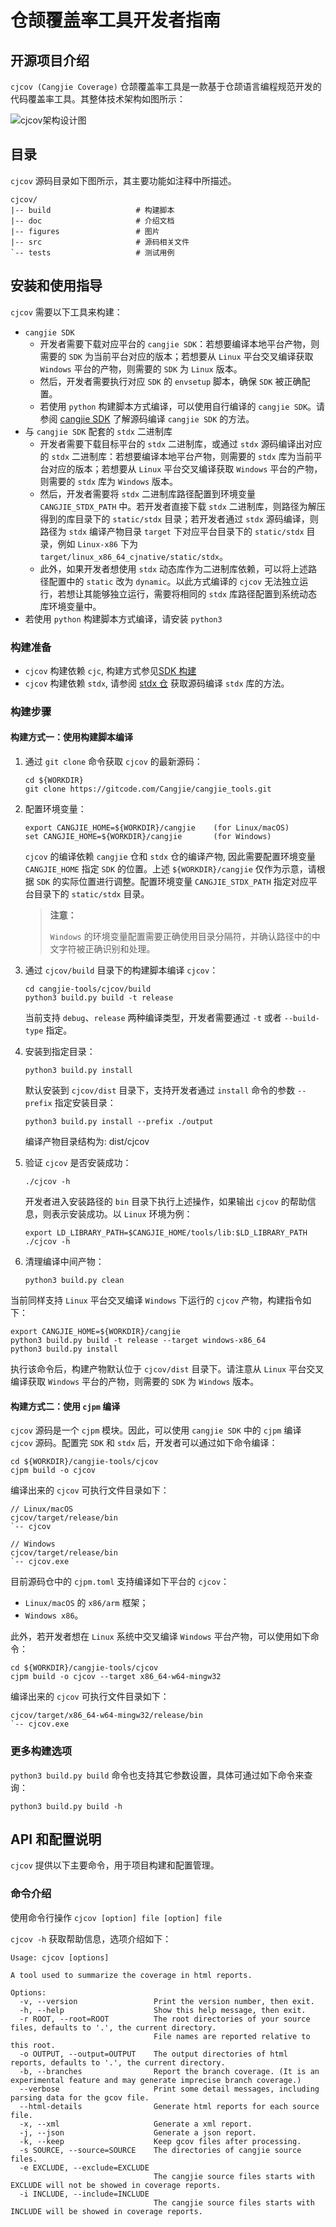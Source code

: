 # 仓颉覆盖率工具开发者指南

## 开源项目介绍

`cjcov (Cangjie Coverage)` 仓颉覆盖率工具是一款基于仓颉语言编程规范开发的代码覆盖率工具。其整体技术架构如图所示：

![cjcov架构设计图](../figures/cjcov_architecture.jpg)

## 目录

` cjcov ` 源码目录如下图所示，其主要功能如注释中所描述。

```text
cjcov/
|-- build                   # 构建脚本
|-- doc                     # 介绍文档
|-- figures                 # 图片
|-- src                     # 源码相关文件
`-- tests                   # 测试用例
```

## 安装和使用指导

`cjcov` 需要以下工具来构建：

- `cangjie SDK`
    - 开发者需要下载对应平台的 `cangjie SDK`：若想要编译本地平台产物，则需要的 `SDK` 为当前平台对应的版本；若想要从 `Linux` 平台交叉编译获取 `Windows` 平台的产物，则需要的 `SDK` 为 `Linux` 版本。
    - 然后，开发者需要执行对应 `SDK` 的 `envsetup` 脚本，确保 `SDK` 被正确配置。
    - 若使用 `python` 构建脚本方式编译，可以使用自行编译的 `cangjie SDK`。请参阅 [cangjie SDK](https://gitcode.com/Cangjie/cangjie_build) 了解源码编译 `cangjie SDK` 的方法。
- 与 `cangjie SDK` 配套的 `stdx` 二进制库
    - 开发者需要下载目标平台的 `stdx` 二进制库，或通过 `stdx` 源码编译出对应的 `stdx` 二进制库：若想要编译本地平台产物，则需要的 `stdx` 库为当前平台对应的版本；若想要从 `Linux` 平台交叉编译获取 `Windows` 平台的产物，则需要的 `stdx` 库为 `Windows` 版本。
    - 然后，开发者需要将 `stdx` 二进制库路径配置到环境变量 `CANGJIE_STDX_PATH` 中。若开发者直接下载 `stdx` 二进制库，则路径为解压得到的库目录下的 `static/stdx` 目录；若开发者通过 `stdx` 源码编译，则路径为 `stdx` 编译产物目录 `target` 下对应平台目录下的 `static/stdx` 目录，例如 `Linux-x86` 下为 `target/linux_x86_64_cjnative/static/stdx`。
    - 此外，如果开发者想使用 `stdx` 动态库作为二进制库依赖，可以将上述路径配置中的 `static` 改为 `dynamic`。以此方式编译的 `cjcov` 无法独立运行，若想让其能够独立运行，需要将相同的 `stdx` 库路径配置到系统动态库环境变量中。
- 若使用 `python` 构建脚本方式编译，请安装 `python3`

### 构建准备

- `cjcov` 构建依赖 `cjc`, 构建方式参见[SDK 构建](https://gitcode.com/Cangjie/cangjie_build/blob/dev/README_zh.md)
- `cjcov` 构建依赖 `stdx`, 请参阅 [stdx 仓](https://gitcode.com/Cangjie/cangjie_stdx) 获取源码编译 `stdx` 库的方法。

### 构建步骤

#### 构建方式一：使用构建脚本编译

1. 通过 `git clone` 命令获取 `cjcov` 的最新源码：

    ```shell
    cd ${WORKDIR}
    git clone https://gitcode.com/Cangjie/cangjie_tools.git
    ```

2. 配置环境变量：

    ```shell
    export CANGJIE_HOME=${WORKDIR}/cangjie    (for Linux/macOS)
    set CANGJIE_HOME=${WORKDIR}/cangjie       (for Windows)
    ```

    `cjcov` 的编译依赖 `cangjie` 仓和 `stdx` 仓的编译产物, 因此需要配置环境变量 `CANGJIE_HOME` 指定 `SDK` 的位置。上述 `${WORKDIR}/cangjie` 仅作为示意，请根据 `SDK` 的实际位置进行调整。配置环境变量 `CANGJIE_STDX_PATH` 指定对应平台目录下的 `static/stdx` 目录。

   > **注意：**
   >
   > `Windows` 的环境变量配置需要正确使用目录分隔符，并确认路径中的中文字符被正确识别和处理。

3. 通过 `cjcov/build` 目录下的构建脚本编译 `cjcov`：

    ```shell
    cd cangjie-tools/cjcov/build
    python3 build.py build -t release
    ```

    当前支持 `debug`、`release` 两种编译类型，开发者需要通过 `-t` 或者 `--build-type` 指定。

4. 安装到指定目录：

    ```shell
    python3 build.py install
    ```

    默认安装到 `cjcov/dist` 目录下，支持开发者通过 `install` 命令的参数 `--prefix` 指定安装目录：

    ```shell
    python3 build.py install --prefix ./output
    ```

    编译产物目录结构为: dist/cjcov 

5. 验证 `cjcov` 是否安装成功：

    ```shell
    ./cjcov -h
    ```

    开发者进入安装路径的 `bin` 目录下执行上述操作，如果输出 `cjcov` 的帮助信息，则表示安装成功。以 `Linux` 环境为例：

    ```shell
    export LD_LIBRARY_PATH=$CANGJIE_HOME/tools/lib:$LD_LIBRARY_PATH
    ./cjcov -h
    ```

6. 清理编译中间产物：

   ```shell
   python3 build.py clean
   ```

当前同样支持 `Linux` 平台交叉编译 `Windows` 下运行的 `cjcov` 产物，构建指令如下：

```shell
export CANGJIE_HOME=${WORKDIR}/cangjie
python3 build.py build -t release --target windows-x86_64
python3 build.py install
```

执行该命令后，构建产物默认位于 `cjcov/dist` 目录下。请注意从 `Linux` 平台交叉编译获取 `Windows` 平台的产物，则需要的 `SDK` 为 `Windows` 版本。

#### 构建方式二：使用 `cjpm` 编译

`cjcov` 源码是一个 `cjpm` 模块。因此，可以使用 `cangjie SDK` 中的 `cjpm` 编译 `cjcov` 源码。配置完 `SDK` 和 `stdx` 后，开发者可以通过如下命令编译：

```
cd ${WORKDIR}/cangjie-tools/cjcov
cjpm build -o cjcov
```

编译出来的 `cjcov` 可执行文件目录如下：

```
// Linux/macOS
cjcov/target/release/bin
`-- cjcov

// Windows
cjcov/target/release/bin
`-- cjcov.exe
```

目前源码仓中的 `cjpm.toml` 支持编译如下平台的 `cjcov`：

- `Linux/macOS` 的 `x86/arm` 框架；
- `Windows x86`。

此外，若开发者想在 `Linux` 系统中交叉编译 `Windows` 平台产物，可以使用如下命令：

```
cd ${WORKDIR}/cangjie-tools/cjcov
cjpm build -o cjcov --target x86_64-w64-mingw32
```

编译出来的 `cjcov` 可执行文件目录如下：

```
cjcov/target/x86_64-w64-mingw32/release/bin
`-- cjcov.exe
```

### 更多构建选项

`python3 build.py build` 命令也支持其它参数设置，具体可通过如下命令来查询：

```shell
python3 build.py build -h
```

## API 和配置说明

`cjcov` 提供以下主要命令，用于项目构建和配置管理。

### 命令介绍

使用命令行操作 `cjcov [option] file [option] file`

`cjcov -h` 获取帮助信息，选项介绍如下：

```text
Usage: cjcov [options]

A tool used to summarize the coverage in html reports.

Options:
  -v, --version                 Print the version number, then exit.
  -h, --help                    Show this help message, then exit.
  -r ROOT, --root=ROOT          The root directories of your source files, defaults to '.', the current directory.
                                File names are reported relative to this root.
  -o OUTPUT, --output=OUTPUT    The output directories of html reports, defaults to '.', the current directory.
  -b, --branches                Report the branch coverage. (It is an experimental feature and may generate imprecise branch coverage.)
  --verbose                     Print some detail messages, including parsing data for the gcov file.
  --html-details                Generate html reports for each source file.
  -x, --xml                     Generate a xml report.
  -j, --json                    Generate a json report.
  -k, --keep                    Keep gcov files after processing.
  -s SOURCE, --source=SOURCE    The directories of cangjie source files.
  -e EXCLUDE, --exclude=EXCLUDE
                                The cangjie source files starts with EXCLUDE will not be showed in coverage reports.
  -i INCLUDE, --include=INCLUDE
                                The cangjie source files starts with INCLUDE will be showed in coverage reports.
```
